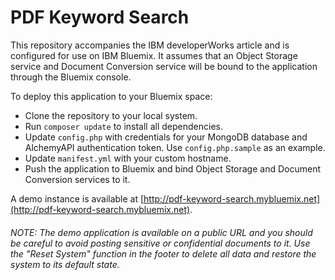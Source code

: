 # PDF Keyword Search

This repository accompanies the IBM developerWorks article and is configured for use on IBM Bluemix. It assumes that an Object Storage service and Document Conversion service will be bound to the application through the Bluemix console. 

To deploy this application to your Bluemix space:

 * Clone the repository to your local system.
 * Run `composer update` to install all dependencies.
 * Update `config.php` with credentials for your MongoDB database and AlchemyAPI authentication token. Use `config.php.sample` as an example.
 * Update `manifest.yml` with your custom hostname.
 * Push the application to Bluemix and bind Object Storage and Document Conversion services to it.

A demo instance is available at [http://pdf-keyword-search.mybluemix.net](http://pdf-keyword-search.mybluemix.net).


###### NOTE: The demo application is available on a public URL and you should be careful to avoid posting sensitive or confidential documents to it. Use the "Reset System" function in the footer to delete all data and restore the system to its default state.